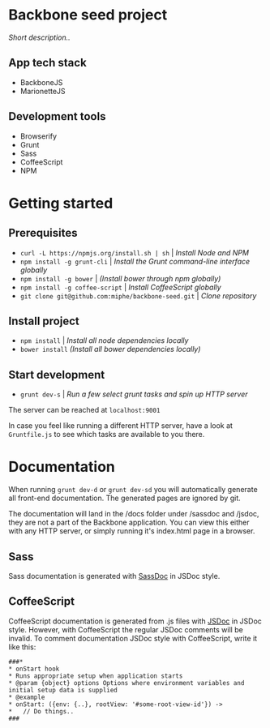# Backbone seed project

_Short description.._

## App tech stack

- BackboneJS
- MarionetteJS

## Development tools

- Browserify
- Grunt
- Sass
- CoffeeScript
- NPM

# Getting started

## Prerequisites

- `curl -L https://npmjs.org/install.sh | sh` | _Install Node and NPM_
- `npm install -g grunt-cli` | _Install the Grunt command-line interface globally_
- `npm install -g bower` | _(Install bower through npm globally)_
- `npm install -g coffee-script` | _Install CoffeeScript globally_
- `git clone git@github.com:miphe/backbone-seed.git` | _Clone repository_

## Install project

- `npm install` | _Install all node dependencies locally_
- `bower install` _(Install all bower dependencies locally)_

## Start development

- `grunt dev-s` | _Run a few select grunt tasks and spin up HTTP server_

The server can be reached at `localhost:9001`

In case you feel like running a different HTTP server, have a look at `Gruntfile.js` to see which tasks are available to you there.

# Documentation

When running `grunt dev-d` or `grunt dev-sd` you will automatically generate all front-end documentation. The generated pages are ignored by git.

The documentation will land in the /docs folder under /sassdoc and /jsdoc, they are not a part of the Backbone application. You can view this either with any HTTP server, or simply running it's index.html page in a browser.

## Sass
Sass documentation is generated with [SassDoc](http://sassdoc.com/) in JSDoc style.

## CoffeeScript

CoffeeScript documentation is generated from .js files with [JSDoc](http://usejsdoc.org/) in JSDoc style. However, with CoffeeScript the regular JSDoc comments will be invalid. To comment documentation JSDoc style with CoffeeScript, write it like this:

```
###*
* onStart hook
* Runs appropriate setup when application starts
* @param {object} options Options where environment variables and initial setup data is supplied
* @example
* onStart: ({env: {..}, rootView: '#some-root-view-id'}) ->
*   // Do things..
###
```
